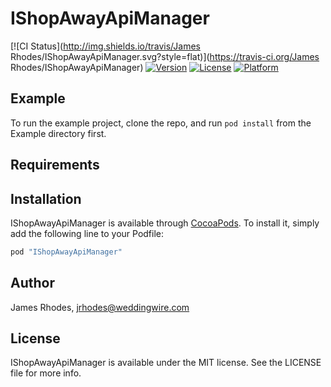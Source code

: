 # IShopAwayApiManager

[![CI Status](http://img.shields.io/travis/James Rhodes/IShopAwayApiManager.svg?style=flat)](https://travis-ci.org/James Rhodes/IShopAwayApiManager)
[![Version](https://img.shields.io/cocoapods/v/IShopAwayApiManager.svg?style=flat)](http://cocoapods.org/pods/IShopAwayApiManager)
[![License](https://img.shields.io/cocoapods/l/IShopAwayApiManager.svg?style=flat)](http://cocoapods.org/pods/IShopAwayApiManager)
[![Platform](https://img.shields.io/cocoapods/p/IShopAwayApiManager.svg?style=flat)](http://cocoapods.org/pods/IShopAwayApiManager)

## Example

To run the example project, clone the repo, and run `pod install` from the Example directory first.

## Requirements

## Installation

IShopAwayApiManager is available through [CocoaPods](http://cocoapods.org). To install
it, simply add the following line to your Podfile:

```ruby
pod "IShopAwayApiManager"
```

## Author

James Rhodes, jrhodes@weddingwire.com

## License

IShopAwayApiManager is available under the MIT license. See the LICENSE file for more info.
